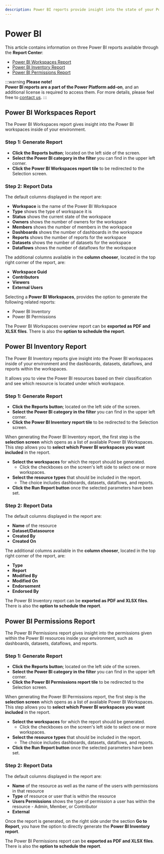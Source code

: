 ```yaml
---
description: Power BI reports provide insight into the state of your Power BI workspaces.
---
```


# Power BI

This article contains information on three Power BI reports available through the **Report Center**:

* [Power BI Workspaces Report](#power-bi-workspaces-report)
* [Power BI Inventory Report](#power-bi-inventory-report)
* [Power BI Permissions Report](#power-bi-permissions-report)


:::warning
**Please note!** \
**Power BI reports are a part of the Power Platform add-on**, and an additional license is required to access them. 
For more details, please feel free to [contact us](https://www.syskit.com/contact-us-power-platform/).
:::


## Power BI Workspaces Report

The Power BI Workspaces report gives insight into the Power BI workspaces inside of your environment.

### Step 1: Generate Report

* **Click the Reports button**; located on the left side of the screen.
* **Select the Power BI category in the filter** you can find in the upper left corner.
* **Click the Power BI Workspaces report tile** to be redirected to the Selection screen.

### Step 2: Report Data

The default columns displayed in the report are:
      
* **Workspace** is the name of the Power BI Workspace
* **Type** shows the type of workspace it is
* **Status** shows the current state of the workspace
* **Owners** shows the number of owners for the workspace
* **Members** shows the number of members in the workspace
* **Dashboards** shows the number of dashboards in the workspace
* **Reports** shows the number of reports for the workspace
* **Datasets** shows the number of datasets for the workspace
* **Dataflows** shows the number of dataflows for the workspace
      
The additional columns available in the **column chooser**, located in the top right corner of the report, are:
      
* **Workspace Guid**
* **Contributors**
* **Viewers**
* **External Users**

Selecting a **Power BI Workspaces**, provides the option to generate the following related reports: 
* Power BI Inventory
* Power BI Permissions

The Power BI Workspaces overview report can be **exported as PDF and XLSX files**. There is also the **option to schedule the report**.


## Power BI Inventory Report

The Power BI Inventory reports give insight into the Power BI workspaces inside of your environment and the dashboards, datasets, dataflows, and reports within the workspaces.

It allows you to view the Power BI resources based on their classification and see which resource is located under which workspace.

### Step 1: Generate Report

* **Click the Reports button**; located on the left side of the screen.
* **Select the Power BI category in the filter** you can find in the upper left corner.
* **Click the Power BI Inventory report tile** to be redirected to the Selection screen.

When generating the Power BI Inventory report, the first step is the **selection screen** which opens as a list of available Power BI Workspaces. This step allows you to **select which Power BI workspaces you want included** in the report.

* **Select the workspaces** for which the report should be generated.
   * Click the checkboxes on the screen's left side to select one or more workspaces. 
* **Select the resource types** that should be included in the report.
  * The choice includes dashboards, datasets, dataflows, and reports.
* **Click the Run Report button** once the selected parameters have been set.

### Step 2: Report Data

The default columns displayed in the report are:
      
* **Name** of the resource
* **Dataset/Datasource**
* **Created By**
* **Created On**
      
The additional columns available in the **column chooser**, located in the top right corner of the report, are:
      
* **Type**
* **Report**
* **Modified By**
* **Modified On**
* **Endorsement**
* **Endorsed By**

The Power BI Inventory report can be **exported as PDF and XLSX files**. There is also the **option to schedule the report**.

## Power BI Permissions Report

The Power BI Permissions report gives insight into the permissions given within the Power BI resources inside your environment, such as dashboards, datasets, dataflows, and reports. 

### Step 1: Generate Report

 * **Click the Reports button**; located on the left side of the screen.
* **Select the Power BI category in the filter** you can find in the upper left corner.
* **Click the Power BI Permissions report tile** to be redirected to the Selection screen.

When generating the Power BI Permissions report, the first step is the **selection screen** which opens as a list of available Power BI Workspaces. This step allows you to **select which Power BI workspaces you want included** in the report.

* **Select the workspaces** for which the report should be generated.
   * Click the checkboxes on the screen's left side to select one or more workspaces. 
* **Select the resource types** that should be included in the report.
  * The choice includes dashboards, datasets, dataflows, and reports.
* **Click the Run Report button** once the selected parameters have been set.

### Step 2: Report Data

The default columns displayed in the report are:
      
* **Name** of the resource as well as the name of the users with permissions in that resource
* **Type** of resource or user that is within the resource
* **Users Permissions** shows the type of permission a user has within the resource - Admin, Member, or Contributor
* **External**

Once the report is generated, on the right side under the section **Go to Report**, you have the option to directly generate the **Power BI Inventory report**. 

The Power BI Permissions report can be **exported as PDF and XLSX files**. There is also the **option to schedule the report**.